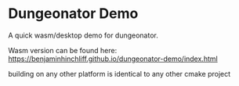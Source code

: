 # Dungeonator Demo

A quick wasm/desktop demo for dungeonator.

Wasm version can be found here: https://benjaminhinchliff.github.io/dungeonator-demo/index.html

building on any other platform is identical to any other cmake project
